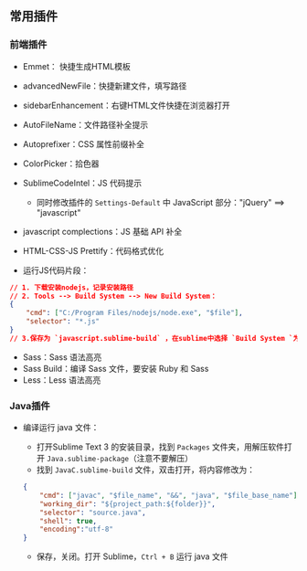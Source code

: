 ## 常用插件

### 前端插件

+ Emmet： 快捷生成HTML模板

+ advancedNewFile：快捷新建文件，填写路径

+ sidebarEnhancement：右键HTML文件快捷在浏览器打开

+ AutoFileName：文件路径补全提示

+ Autoprefixer：CSS 属性前缀补全

+ ColorPicker：拾色器

+ SublimeCodeIntel：JS 代码提示

  + 同时修改插件的 `Settings-Default` 中 JavaScript 部分："jQuery" ==> "javascript"

+ javascript complections：JS 基础 API 补全

+ HTML-CSS-JS Prettify：代码格式优化

+ 运行JS代码片段：


```json 
// 1. 下载安装nodejs，记录安装路径
// 2. Tools --> Build System --> New Build System：
{
    "cmd": ["C:/Program Files/nodejs/node.exe", "$file"],
    "selector": "*.js"
}
// 3.保存为 `javascript.sublime-build` ，在sublime中选择 `Build System `为 `javascript` ， `Ctrl + B` 运行 javascript文件
```

+ Sass：Sass 语法高亮
+ Sass Build：编译 Sass 文件，要安装 Ruby 和 Sass
+ Less：Less 语法高亮




### Java插件

+ 编译运行 java 文件：

  + 打开Sublime Text 3 的安装目录，找到 `Packages` 文件夹，用解压软件打开 `Java.sublime-package`（注意不要解压）
  + 找到 `JavaC.sublime-build` 文件，双击打开，将内容修改为：

  ```json
  {
      "cmd": ["javac", "$file_name", "&&", "java", "$file_base_name"], 
      "working_dir": "${project_path:${folder}}", 
      "selector": "source.java", 
      "shell": true, 
      "encoding":"utf-8" 
  }
  
  ```

  + 保存，关闭。打开 Sublime，`Ctrl + B` 运行 java 文件
